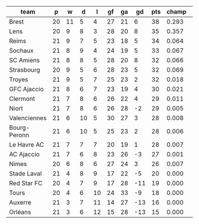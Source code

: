 |     team     | p  | w  | d  | l  | gf | ga | gd  | pts | champ | top2  | top3  | top4  |  5-7  | bot4  | bot3  | bot2  |
|--------------|----|----|----|----|----|----|-----|-----|-------|-------|-------|-------|-------|-------|-------|-------|
| Brest        | 20 | 11 |  5 |  4 | 27 | 21 |   6 |  38 | 0.293 | 0.506 | 0.649 | 0.747 | 0.163 | 0.000 | 0.000 | 0.000|
| Lens         | 20 |  9 |  8 |  3 | 28 | 20 |   8 |  35 | 0.357 | 0.569 | 0.706 | 0.797 | 0.134 | 0.000 | 0.000 | 0.000|
| Reims        | 21 |  9 |  7 |  5 | 23 | 18 |   5 |  34 | 0.064 | 0.172 | 0.281 | 0.388 | 0.282 | 0.002 | 0.000 | 0.000|
| Sochaux      | 21 |  8 |  9 |  4 | 24 | 19 |   5 |  33 | 0.067 | 0.161 | 0.272 | 0.384 | 0.285 | 0.002 | 0.000 | 0.000|
| SC Amiens    | 21 |  8 |  8 |  5 | 28 | 20 |   8 |  32 | 0.066 | 0.159 | 0.263 | 0.376 | 0.276 | 0.002 | 0.000 | 0.000|
| Strasbourg   | 20 |  9 |  5 |  6 | 28 | 23 |   5 |  32 | 0.069 | 0.166 | 0.274 | 0.383 | 0.271 | 0.002 | 0.001 | 0.000|
| Troyes       | 21 |  9 |  5 |  7 | 25 | 23 |   2 |  32 | 0.018 | 0.052 | 0.107 | 0.167 | 0.232 | 0.011 | 0.003 | 0.000|
| GFC Ajaccio  | 21 |  8 |  6 |  7 | 23 | 19 |   4 |  30 | 0.021 | 0.061 | 0.112 | 0.179 | 0.247 | 0.009 | 0.003 | 0.001|
| Clermont     | 21 |  7 |  8 |  6 | 26 | 22 |   4 |  29 | 0.011 | 0.035 | 0.076 | 0.122 | 0.204 | 0.017 | 0.006 | 0.001|
| Niort        | 21 |  7 |  8 |  6 | 26 | 28 |  -2 |  29 | 0.005 | 0.016 | 0.036 | 0.065 | 0.141 | 0.041 | 0.014 | 0.004|
| Valenciennes | 21 |  6 | 10 |  5 | 30 | 27 |   3 |  28 | 0.008 | 0.033 | 0.068 | 0.116 | 0.198 | 0.021 | 0.008 | 0.002|
| Bourg-Peronn | 21 |  6 | 10 |  5 | 25 | 23 |   2 |  28 | 0.006 | 0.020 | 0.042 | 0.073 | 0.154 | 0.038 | 0.014 | 0.003|
| Le Havre AC  | 21 |  7 |  7 |  7 | 20 | 19 |   1 |  28 | 0.007 | 0.027 | 0.060 | 0.102 | 0.182 | 0.024 | 0.008 | 0.002|
| AC Ajaccio   | 21 |  7 |  6 |  8 | 23 | 26 |  -3 |  27 | 0.001 | 0.005 | 0.011 | 0.022 | 0.067 | 0.105 | 0.046 | 0.013|
| Nimes        | 20 |  6 |  8 |  6 | 27 | 24 |   3 |  26 | 0.007 | 0.021 | 0.043 | 0.081 | 0.157 | 0.039 | 0.015 | 0.004|
| Stade Laval  | 21 |  4 |  8 |  9 | 17 | 22 |  -5 |  20 | 0.000 | 0.000 | 0.000 | 0.001 | 0.005 | 0.520 | 0.323 | 0.159|
| Red Star FC  | 20 |  4 |  7 |  9 | 17 | 28 | -11 |  19 | 0.000 | 0.000 | 0.000 | 0.000 | 0.002 | 0.684 | 0.488 | 0.284|
| Tours        | 20 |  4 |  6 | 10 | 24 | 33 |  -9 |  18 | 0.000 | 0.000 | 0.000 | 0.000 | 0.002 | 0.710 | 0.519 | 0.314|
| Auxerre      | 21 |  3 |  7 | 11 | 14 | 27 | -13 |  16 | 0.000 | 0.000 | 0.000 | 0.000 | 0.000 | 0.843 | 0.704 | 0.505|
| Orléans      | 21 |  3 |  6 | 12 | 15 | 28 | -13 |  15 | 0.000 | 0.000 | 0.000 | 0.000 | 0.000 | 0.930 | 0.850 | 0.707|
